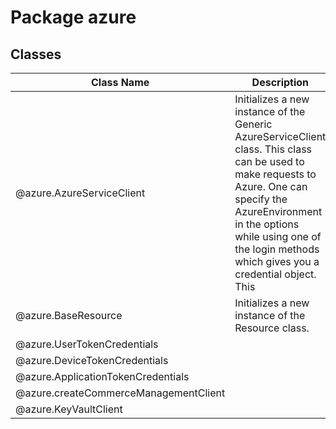 # Package azure
## Classes
| Class Name | Description |
|---|---|
| @azure.AzureServiceClient |Initializes a new instance of the Generic AzureServiceClient class. This class can be used to make requests to Azure. One can specify the AzureEnvironment in the options while using one of the login methods which gives you a credential object. This|
| @azure.BaseResource |Initializes a new instance of the Resource class.|
| @azure.UserTokenCredentials ||
| @azure.DeviceTokenCredentials ||
| @azure.ApplicationTokenCredentials ||
| @azure.createCommerceManagementClient ||
| @azure.KeyVaultClient ||
